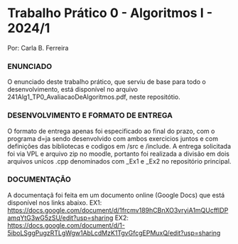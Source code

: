 # Trabalho Prático 0 - Algoritmos I - 2024/1
Por: Carla B. Ferreira

### ENUNCIADO

O enunciado deste trabalho prático, que serviu de base para todo o desenvolvimento, está disponível no arquivo 241Alg1_TP0_AvaliacaoDeAlgoritmos.pdf, neste repositótio.

### DESENVOLVIMENTO E FORMATO DE ENTREGA

O formato de entrega apenas foi especificado ao final do prazo, com o programa d=ja sendo desenvolvido com ambos exercicios juntos e com definições das bibliotecas e codigos em /src e /include.
A entrega solicitada foi via VPL e arquivo zip no moodle, portanto foi realizada a divisão em dois arquivos unicos .cpp denominados com _Ex1 e _Ex2 no repositório principal.

### DOCUMENTAÇÃO

A documentaçã foi feita em um documento online (Google Docs) que está disponível nos links abaixo.
EX1: https://docs.google.com/document/d/1frcmv189hCBnXO3vryiA1mQUcffIDPamqYtG3wG5zSU/edit?usp=sharing
EX2: https://docs.google.com/document/d/1-5iboLSggPugzRTLgWgw1AbLcdMzK1TgvGfcgEPMuxQ/edit?usp=sharing
